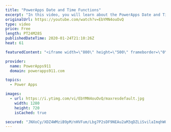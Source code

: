 ```yaml
---
title: "PowerApps Date and Time Functions"
excerpt: "In this video, you will learn about the PowerApps Date and Time functions. We cover Today(), Now(), datetimevalue, datediff, dateadd, and more.   Formula Reference https://docs.microsoft.com/en-us/powerapps/maker/canvas-apps/formula-reference  For PowerApps help or training check out https://www.PowerApps911.com"
originalUrl: https://youtube.com/watch?v=EbYMN4ouOvQ
type: video
price: Free
length: PT24M28S
publishedDateTime: 2020-01-24T21:10:26Z
heat: 61

featuredContent: "<iframe width=\"800\" height=\"500\" frameborder=\"0\" src=\"https://www.youtube.com/embed/EbYMN4ouOvQ\" allow=\"accelerometer; autoplay; encrypted-media; gyroscope; picture-in-picture\" allowfullscreen></iframe>"

provider:
  name: PowerApps911
  domain: powerapps911.com

topics:
  - Power Apps

images:
  - url: https://i.ytimg.com/vi/EbYMN4ouOvQ/maxresdefault.jpg
    width: 1280
    height: 720
    isCached: true

secured: "JNXoCy/XDZ4WMziB9pM/nHVFum/Lbg7P2sDF9NEAu2aM3qDZLiSvilaImqhWO4qVsIxsgGS5YDDhY6lJzBWdYvqYLLUqgkQtdXd24plwYHLIMYG/7f7qIyII3xy/i4k0dXLxR3o4kYqoWAy1GVwE6RRoiVK2m6Sy0jYQTTjG8sc7EidwSo6rlWcdblkobwV4YvKeuYCNnObl6QRubAd0+5SRJKShgC1dvUh5WRMcog3LLAOUjSvL39cyAGfHH+WWpWtU8r/ppogrHxCJzXKTGtSgVmHpd8Q3TuAaSCw5drrQJlYSvwTb9FxFdsUiX9djxAAFw5AW1lSABAUSCtAogyCZk6VXONmWt15bgGVsuyR+KTYyE48noebXfJiDpaDc+dK6bwy9vjjy7f0OwpPsnCG7Jhg/BndMxFUO4se0cXs=;yJxs8MXjUdeTd9a0k1grqg=="
---
```


